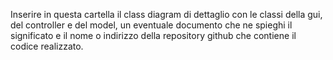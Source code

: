 Inserire in questa cartella il class diagram di dettaglio con le classi della gui, del controller e del model, un eventuale documento che ne spieghi il significato e il nome o indirizzo della repository github che contiene il codice realizzato.